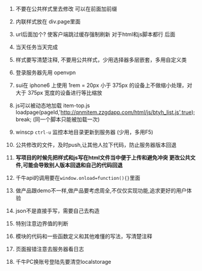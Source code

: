1. 不要在公共样式里去修改 可以在前面加前缀

2. 内联样式放在 div.page里面

3. url后面加个? 使客户端跳过缓存强制刷新 对于html和js脚本都行 后面

4. 当天任务当天完成

5. 样式要写清楚注释, 不要用公共样式，少用选择器多层嵌套，多用自定义类

6. 登录服务器先用 openvpn

7. sui在 iphone6 上使用 1rem = 20px
    小于 375px 的设备上不做缩小处理，对 大于 375px 宽度的设备进行等比缩放

8. js可以被动态地加载 item-top.js  
    loadpage(pageId,'http://qnmitem.zzgdapp.com/html/js/btyh_list.js',true);break;
    (同一个脚本只能被加载一次)

9. winscp `ctrl-u` 监控本地目录更新到服务器  (少用，多用F5)

10. 公共修改的文件，及时push,让其他人拉下代码，防止服务器版本回退

11. **写项目的时候先把样式和js写在html文件当中便于上传和避免冲突
	更改公共文件,可能会导致别人版本回退和自己的代码回退**

12. 千牛api的调用要在`window.onload=function(){}`里面

13. 做产品跟demo不一样,做产品要考虑周全,不仅仅实现功能,追求更好的用户体验

14. json不是直接手写，需要自己去构造

15. 特别注意边界值的判断

16. 模块的代码和一些函数定义和其他难懂的写法，写清楚注释

17. 页面报错注意去服务器看日志

18. 千牛PC换账号登陆先要清空localstorage
